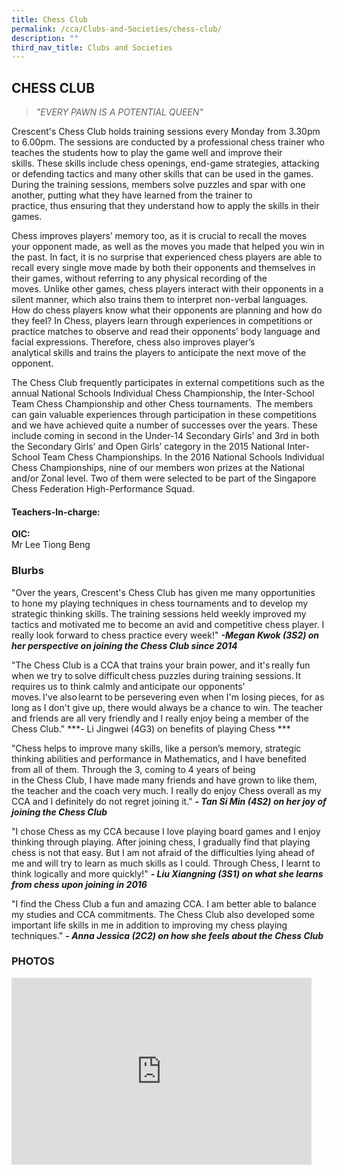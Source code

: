 ```yaml
---
title: Chess Club
permalink: /cca/Clubs-and-Societies/chess-club/
description: ""
third_nav_title: Clubs and Societies
---
```

## **CHESS CLUB**

>*"EVERY PAWN IS A POTENTIAL QUEEN"*

Crescent's Chess Club holds training sessions every Monday from 3.30pm to 6.00pm. The sessions are conducted by a professional chess trainer who teaches the students how to play the game well and improve their skills. These skills include chess openings, end-game strategies, attacking or defending tactics and many other skills that can be used in the games. During the training sessions, members solve puzzles and spar with one another, putting what they have learned from the trainer to practice, thus ensuring that they understand how to apply the skills in their games. 

Chess improves players’ memory too, as it is crucial to recall the moves your opponent made, as well as the moves you made that helped you win in the past. In fact, it is no surprise that experienced chess players are able to recall every single move made by both their opponents and themselves in their games, without referring to any physical recording of the moves. Unlike other games, chess players interact with their opponents in a silent manner, which also trains them to interpret non-verbal languages. How do chess players know what their opponents are planning and how do they feel? In Chess, players learn through experiences in competitions or practice matches to observe and read their opponents’ body language and facial expressions. Therefore, chess also improves player’s analytical skills and trains the players to anticipate the next move of the opponent.  

The Chess Club frequently participates in external competitions such as the annual National Schools Individual Chess Championship, the Inter-School Team Chess Championship and other Chess tournaments.  The members can gain valuable experiences through participation in these competitions and we have achieved quite a number of successes over the years. These include coming in second in the Under-14 Secondary Girls’ and 3rd in both the Secondary Girls’ and Open Girls’ category in the 2015 National Inter-School Team Chess Championships. In the 2016 National Schools Individual Chess Championships, nine of our members won prizes at the National and/or Zonal level. Two of them were selected to be part of the Singapore Chess Federation High-Performance Squad.


#### **Teachers-In-charge:**
**OIC:**  
Mr Lee Tiong Beng


### **Blurbs**
"Over the years, Crescent's Chess Club has given me many opportunities to hone my playing techniques in chess tournaments and to develop my strategic thinking skills. The training sessions held weekly improved my tactics and motivated me to become an avid and competitive chess player. I really look forward to chess practice every week!"
***-Megan Kwok (3S2) on her perspective on joining the Chess Club since 2014***

"The Chess Club is a CCA that trains your brain power, and it's really fun when we try to solve difficult chess puzzles during training sessions. It requires us to think calmly and anticipate our opponents' moves. I've also learnt to be persevering even when I'm losing pieces, for as long as I don't give up, there would always be a chance to win. The teacher and friends are all very friendly and I really enjoy being a member of the Chess Club."
***- Li Jingwei (4G3) on benefits of playing Chess ***

"Chess helps to improve many skills, like a person’s memory, strategic thinking abilities and performance in Mathematics, and I have benefited from all of them. Through the 3, coming to 4 years of being in the Chess Club, I have made many friends and have grown to like them, the teacher and the coach very much. I really do enjoy Chess overall as my CCA and I definitely do not regret joining it."
***- Tan Si Min (4S2) on her joy of joining the Chess Club***

"I chose Chess as my CCA because I love playing board games and I enjoy thinking through playing. After joining chess, I gradually find that playing chess is not that easy. But I am not afraid of the difficulties lying ahead of me and will try to learn as much skills as I could. Through Chess, I learnt to think logically and more quickly!"
***- Liu Xiangning (3S1) on what she learns from chess upon joining in 2016***

"I find the Chess Club a fun and amazing CCA. I am better able to balance my studies and CCA commitments. The Chess Club also developed some important life skills in me in addition to improving my chess playing techniques."
***- Anna Jessica (2C2) on how she feels about the Chess Club***


### **PHOTOS** ###

<iframe src="https://docs.google.com/presentation/d/e/2PACX-1vT5JctAJCHntsDdN4j0OxmXDn0Pj0r7skz4d50wYEH9PiKotomffJPx7TpnyMmoZhKnjDK_VKqUAkt-/embed?start=true&loop=true&delayms=3000" frameborder="0" width="480" height="299" allowfullscreen="true"></iframe>